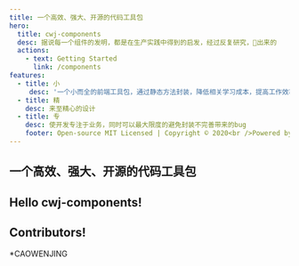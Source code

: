 ```yaml
---
title: 一个高效、强大、开源的代码工具包
hero:
  title: cwj-components
  desc: 据说每一个组件的发明，都是在生产实践中得到的启发，经过反复研究，🧪出来的
  actions:
    - text: Getting Started
      link: /components
features: 
  - title: 小
     desc: '一个小而全的前端工具包，通过静态方法封装，降低相关学习成本，提高工作效率，省去重复造轮子的时间，效率提升300%！'
  - title: 精
    desc: 来至精心的设计
  - title: 专
    desc: 使开发专注于业务，同时可以最大限度的避免封装不完善带来的bug
    footer: Open-source MIT Licensed | Copyright © 2020<br />Powered by [dumi](https://d.umijs.org)
---
```


## 一个高效、强大、开源的代码工具包

## Hello cwj-components!

## Contributors!

\*CAOWENJING
